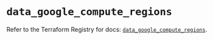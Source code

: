 # `data_google_compute_regions`

Refer to the Terraform Registry for docs: [`data_google_compute_regions`](https://registry.terraform.io/providers/hashicorp/google/6.3.0/docs/data-sources/compute_regions).
